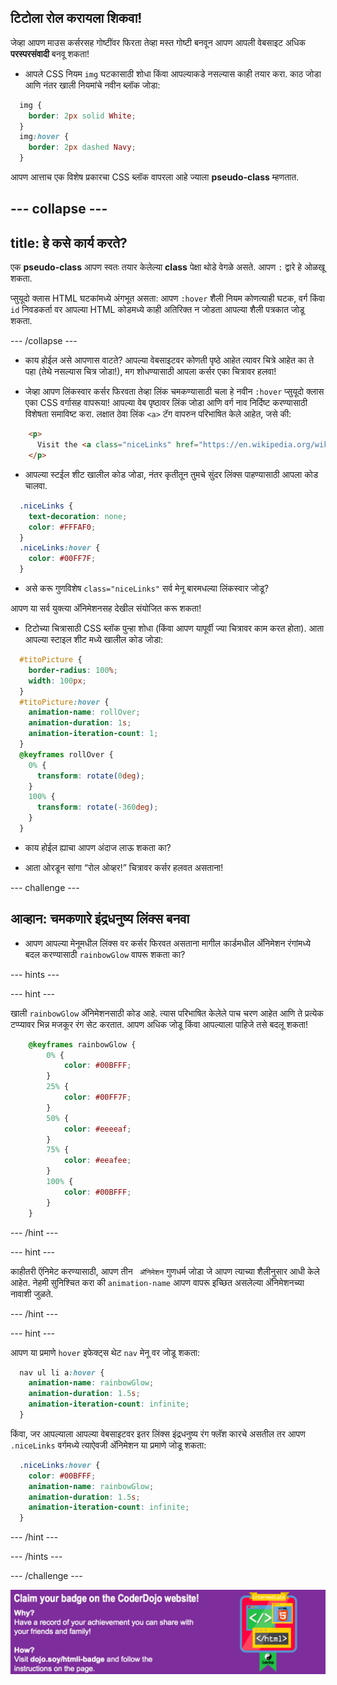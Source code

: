 ## टिटोला रोल करायला शिकवा!

जेव्हा आपण माउस कर्सरसह गोष्टींवर फिरता तेव्हा मस्त गोष्टी बनवून आपण आपली वेबसाइट अधिक **परस्परसंवादी** बनवू शकता!

+ आपले CSS नियम `img` घटकासाठी शोधा किंवा आपल्याकडे नसल्यास काही तयार करा. काठ जोडा आणि नंतर खाली नियमांचे नवीन ब्लॉक जोडा:

```css
  img {
    border: 2px solid White;
  }
  img:hover {
    border: 2px dashed Navy;
  }
```

आपण आत्ताच एक विशेष प्रकारचा CSS ब्लॉक वापरला आहे ज्याला **pseudo-class** म्हणतात.

## \--- collapse \---

## title: हे कसे कार्य करते?

एक **pseudo-class** आपण स्वतः तयार केलेल्या **class** पेक्षा थोडे वेगळे असते. आपण `:` द्वारे हे ओळखू शकता.

प्सुयूदो क्लास HTML घटकांमध्ये अंगभूत असता: आपण `:hover` शैली नियम कोणत्याही घटक, वर्ग किंवा `id` निवडकर्ता वर आपल्या HTML कोडमध्ये काही अतिरिक्त न जोडता आपल्या शैली पत्रकात जोडू शकता.

\--- /collapse \---

+ काय होईल असे आपणास वाटते? आपल्या वेबसाइटवर कोणती पृष्ठे आहेत त्यावर चित्रे आहेत का ते पहा (तेथे नसल्यास चित्र जोडा!), मग शोधण्यासाठी आपला कर्सर एका चित्रावर हलवा!

+ जेव्हा आपण लिंकस्वार कर्सर फिरवता तेव्हा लिंक चमकण्यासाठी चला हे नवीन `:hover` प्सुयूदो क्लास एका CSS वर्गासह वापरूया! आपल्या वेब पृष्ठावर लिंक जोडा आणि वर्ग नाव निर्दिष्ट करण्यासाठी विशेषता समाविष्ट करा. लक्षात ठेवा लिंक `<a>` टॅग वापरुन परिभाषित केले आहेत, जसे की:

```html
    <p>
      Visit the <a class="niceLinks" href="https://en.wikipedia.org/wiki/Ireland">Wikipedia page</a> to learn even more about Ireland!
    </p>
```

+ आपल्या स्टईल शीट खालील कोड जोडा, नंतर कृतीतून तुमचे सुंदर लिंक्स पाहण्यासाठी आपला कोड चालवा.

```css
  .niceLinks {
    text-decoration: none;
    color: #FFFAF0;
  }
  .niceLinks:hover {
    color: #00FF7F;
  }
```

+ असे करू गुणविशेष `class="niceLinks"` सर्व मेनू बारमधल्या लिंकस्वार जोडू?

आपण या सर्व युक्त्या अ‍ॅनिमेशनसह देखील संयोजित करू शकता!

+ टिटोच्या चित्रासाठी CSS ब्लॉक पुन्हा शोधा (किंवा आपण यापूर्वी ज्या चित्रावर काम करत होता). आता आपल्या स्टाइल शीट मध्ये खालील कोड जोडा:

```css
  #titoPicture {
    border-radius: 100%;
    width: 100px;
  }
  #titoPicture:hover {
    animation-name: rollOver;
    animation-duration: 1s;
    animation-iteration-count: 1;
  }
  @keyframes rollOver {
    0% {
      transform: rotate(0deg);
    }
    100% {
      transform: rotate(-360deg);
    }
  }
```

+ काय होईल ह्याचा आपण अंदाज लाऊ शकता का?

+ आता ओरडून सांगा “रोल ओव्हर!” चित्रावर कर्सर हलवत असताना!

\--- challenge \---

## आव्हान: चमकणारे इंद्रधनुष्य लिंक्स बनवा

+ आपण आपल्या मेनूमधील लिंक्स वर कर्सर फिरवत असताना मागील कार्डमधील अ‍ॅनिमेशन रंगांमध्ये बदल करण्यासाठी `rainbowGlow` वापरू शकता का?

\--- hints \---

\--- hint \---

खाली `rainbowGlow` अ‍ॅनिमेशनसाठी कोड आहे. त्यास परिभाषित केलेले पाच चरण आहेत आणि ते प्रत्येक टप्प्यावर भिन्न मजकूर रंग सेट करतात. आपण अधिक जोडू किंवा आपल्याला पाहिजे तसे बदलू शकता!

```css
    @keyframes rainbowGlow {
        0% {
            color: #00BFFF;
        }
        25% {
            color: #00FF7F;
        }
        50% {
            color: #eeeeaf;
        }
        75% {
            color: #eeafee;
        }
        100% {
            color: #00BFFF;
        }
    }
```

\--- /hint \---

\--- hint \---

काहीतरी ऍनिमेट करण्यासाठी, आपण तीन ` अ‍ॅनिमेशन` गुणधर्म जोडा जे आपण त्याच्या शैलीनुसार आधी केले आहेत. नेहमी सुनिश्चित करा की `animation-name` आपण वापरू इच्छित असलेल्या अ‍ॅनिमेशनच्या नावाशी जुळते.

\--- /hint \---

\--- hint \---

आपण या प्रमाणे `hover` इफेक्ट्स थेट `nav` मेनू वर जोडू शकता:

```css
  nav ul li a:hover {
    animation-name: rainbowGlow;
    animation-duration: 1.5s;
    animation-iteration-count: infinite;
  }
```

किंवा, जर आपल्याला आपल्या वेबसाइटवर इतर लिंक्स इंद्रधनुष्य रंग फ्लॅश कारचे असतील तर आपण `.niceLinks` वर्गमध्ये त्याऐवजी अ‍ॅनिमेशन या प्रमाणे जोडू शकता:

```css
  .niceLinks:hover {
    color: #00BFFF;
    animation-name: rainbowGlow;
    animation-duration: 1.5s;
    animation-iteration-count: infinite;
  }
```

\--- /hint \---

\--- /hints \---

\--- /challenge \---

![](images/badge-footer-image-html-intermed.png)